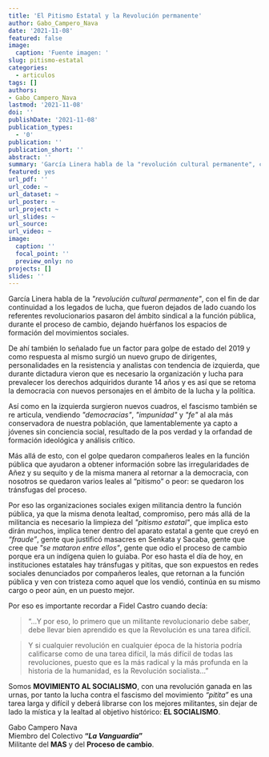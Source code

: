```yaml
---
title: 'El Pitismo Estatal y la Revolución permanente'
author: Gabo_Campero_Nava
date: '2021-11-08'
featured: false
image:
  caption: 'Fuente imagen: '
slug: pitismo-estatal 
categories:
  - articulos
tags: []
authors:
- Gabo_Campero_Nava
lastmod: '2021-11-08'
doi: ''
publishDate: '2021-11-08'
publication_types:
  - '0'
publication: ''
publication_short: ''
abstract: ''
summary: 'García Linera habla de la "revolución cultural permanente", con el fin de dar continuidad a los legados de lucha, que fueron dejados de lado cuando'
featured: yes
url_pdf: ''
url_code: ~
url_dataset: ~
url_poster: ~
url_project: ~
url_slides: ~
url_source: 
url_video: ~
image:
  caption: ''
  focal_point: ''
  preview_only: no
projects: []
slides: ''
---
```


García Linera habla de la *"revolución cultural permanente"*, con el fin de dar continuidad a los legados de lucha, que fueron dejados de lado cuando los referentes revolucionarios pasaron del ámbito sindical a la función pública, durante el proceso de cambio, dejando huérfanos los espacios de formación del movimientos sociales.

De ahí también lo señalado fue un factor para golpe de estado del 2019 y como respuesta al mismo surgió un nuevo grupo de dirigentes, personalidades en la resistencia y analistas con tendencia de izquierda, que durante dictadura vieron que es necesario la organización y lucha para prevalecer los derechos adquiridos durante 14 años y es así que se retoma la democracia con nuevos personajes en el ámbito de la lucha y la política. 

Así como en la izquierda surgieron nuevos cuadros, el fascismo también se re articula, vendiendo *"democracias"*, *"impunidad"* y *"fe"* al ala más conservadora de nuestra población, que lamentablemente ya capto a jóvenes sin conciencia social, resultado de la pos verdad y la orfandad de formación ideológica y análisis crítico.

Más allá de esto, con el golpe quedaron compañeros leales en la función pública que ayudaron a obtener información sobre las irregularidades de Añez y su sequito y de la misma manera al retornar a la democracia, con nosotros se quedaron varios leales al “pitismo” o peor: se quedaron los tránsfugas del proceso.

Por eso las organizaciones sociales exigen militancia dentro la función pública, ya que la misma denota lealtad, compromiso, pero más allá de la militancia es necesario la limpieza del *"pitismo estatal"*, que implica esto dirán muchos, implica tener dentro del aparato estatal a gente que creyó en *“fraude”*, gente que justificó masacres en Senkata y Sacaba, gente que cree que *"se mataron entre ellos"*, gente que odio el proceso de cambio porque era un indígena quien lo guiaba. 
Por eso hasta el día de hoy, en instituciones estatales hay tránsfugas y pititas, que son expuestos en redes sociales denunciados por compañeros leales, que retornan a la función pública y ven con tristeza como aquel que los vendió, continúa en su mismo cargo o peor aún, en un puesto mejor.

Por eso es importante recordar a Fidel Castro cuando decía:

>“…Y por eso, lo primero que un militante revolucionario debe saber, debe llevar bien aprendido es que la Revolución es una tarea difícil.

>Y si cualquier revolución en cualquier época de la historia podría calificarse como de una tarea difícil, la más difícil de todas las revoluciones, puesto que es la más radical y la más profunda en la historia de la humanidad, es la Revolución socialista…”

Somos **MOVIMIENTO AL SOCIALISMO**, con una revolución ganada en las urnas, por tanto la lucha contra el fascismo del movimiento *“pitita”* es una tarea larga y difícil y deberá librarse con los mejores militantes, sin dejar de lado la mística y la lealtad al objetivo histórico: **EL SOCIALISMO**.


Gabo Campero Nava<br>
Miembro del Colectivo **“*La Vanguardia*”**<br>
Militante del **MAS** y del **Proceso de cambio**.<br>
